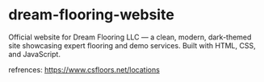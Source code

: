 # dream-flooring-website
Official website for Dream Flooring LLC — a clean, modern, dark-themed site showcasing expert flooring and demo services. Built with HTML, CSS, and JavaScript. 

refrences:
https://www.csfloors.net/locations